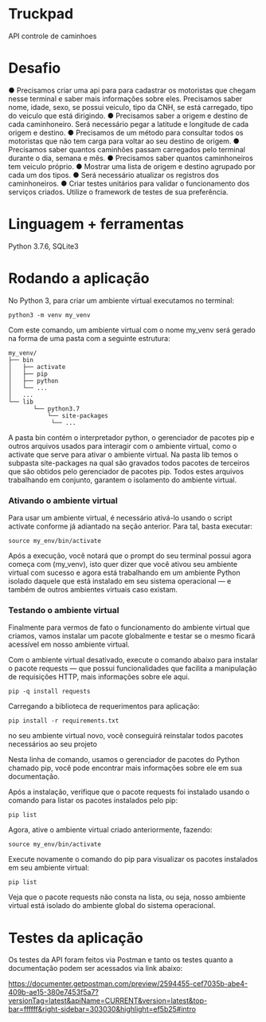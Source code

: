# Truckpad
API controle de caminhoes


# Desafio

● Precisamos criar uma api para para cadastrar os motoristas que chegam nesse terminal e saber
mais informações sobre eles. Precisamos saber nome, idade, sexo, se possui veiculo, tipo da CNH,
se está carregado, tipo do veiculo que está dirigindo.
● Precisamos saber a origem e destino de cada caminhoneiro. Será necessário pegar a latitude e
longitude de cada origem e destino.
● Precisamos de um método para consultar todos os motoristas que não tem carga para voltar ao seu
destino de origem.
● Precisamos saber quantos caminhões passam carregados pelo terminal durante o dia, semana e
mês.
● Precisamos saber quantos caminhoneiros tem veiculo próprio.
● Mostrar uma lista de origem e destino agrupado por cada um dos tipos.
● Será necessário atualizar os registros dos caminhoneiros.
● Criar testes unitários para validar o funcionamento dos serviços criados. Utilize o framework de
testes de sua preferência.

# Linguagem + ferramentas
Python 3.7.6, SQLite3

# Rodando a aplicação
No Python 3, para criar um ambiente virtual executamos no terminal:

```
python3 -m venv my_venv
```

Com este comando, um ambiente virtual com o nome my_venv será gerado na forma de uma pasta com a seguinte estrutura:
```
my_venv/
├── bin
│   ├── activate
│   ├── pip
│   ├── python
│   └── ...
│   ...
└── lib
       └── python3.7
           └── site-packages
            └── ...
```
A pasta bin contém o interpretador python, o gerenciador de pacotes pip e outros arquivos usados para interagir com o ambiente virtual, como o activate que serve para ativar o ambiente virtual. Na pasta lib temos o subpasta site-packages na qual são gravados todos pacotes de terceiros que são obtidos pelo gerenciador de pacotes pip. Todos estes arquivos trabalhando em conjunto, garantem o isolamento do ambiente virtual.

### Ativando o ambiente virtual
       
Para usar um ambiente virtual, é necessário ativá-lo usando o script activate conforme já adiantado na seção anterior. Para tal, basta executar:

```
source my_env/bin/activate
```

Após a execução, você notará que o prompt do seu terminal possui agora começa com (my_venv), isto quer dizer que você ativou seu ambiente virtual com sucesso e agora está trabalhando em um ambiente Python isolado daquele que está instalado em seu sistema operacional — e também de outros ambientes virtuais caso existam.


### Testando o ambiente virtual

Finalmente para vermos de fato o funcionamento do ambiente virtual que criamos, vamos instalar um pacote globalmente e testar se o mesmo ficará acessível em nosso ambiente virtual.

Com o ambiente virtual desativado, execute o comando abaixo para instalar o pacote requests — que possui funcionalidades que facilita a manipulação de requisições HTTP, mais informações sobre ele aqui.

```
pip -q install requests
```

Carregando a biblioteca de requerimentos para aplicação:

```
pip install -r requirements.txt 
```
no seu ambiente virtual novo, você conseguirá reinstalar todos pacotes necessários ao seu projeto


Nesta linha de comando, usamos o gerenciador de pacotes do Python chamado pip, você pode encontrar mais informações sobre ele em sua documentação.

Após a instalação, verifique que o pacote requests foi instalado usando o comando para listar os pacotes instalados pelo pip:

```
pip list
```

Agora, ative o ambiente virtual criado anteriormente, fazendo:

```
source my_env/bin/activate
```
Execute novamente o comando do pip para visualizar os pacotes instalados em seu ambiente virtual:

```
pip list
```
Veja que o pacote requests não consta na lista, ou seja, nosso ambiente virtual está isolado do ambiente global do sistema operacional.

# Testes da aplicação

Os testes da API foram feitos via Postman e tanto os testes quanto a documentação podem ser acessados via link abaixo:

https://documenter.getpostman.com/preview/2594455-cef7035b-abe4-409b-ae15-380e7453f5a7?versionTag=latest&apiName=CURRENT&version=latest&top-bar=ffffff&right-sidebar=303030&highlight=ef5b25#intro

